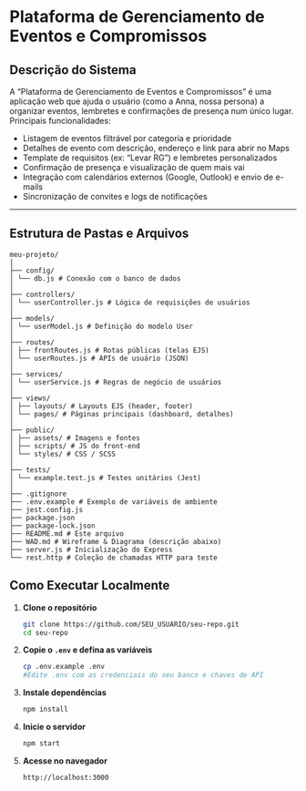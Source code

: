# Plataforma de Gerenciamento de Eventos e Compromissos

## Descrição do Sistema
A “Plataforma de Gerenciamento de Eventos e Compromissos” é uma aplicação web que ajuda o usuário (como a Anna, nossa persona) a organizar eventos, lembretes e confirmações de presença num único lugar. Principais funcionalidades:
- Listagem de eventos filtrável por categoria e prioridade  
- Detalhes de evento com descrição, endereço e link para abrir no Maps  
- Template de requisitos (ex: “Levar RG”) e lembretes personalizados  
- Confirmação de presença e visualização de quem mais vai  
- Integração com calendários externos (Google, Outlook) e envio de e-mails  
- Sincronização de convites e logs de notificações  

---

## Estrutura de Pastas e Arquivos
```
meu-projeto/
│
├── config/
│ └── db.js # Conexão com o banco de dados
│
├── controllers/
│ └── userController.js # Lógica de requisições de usuários
│
├── models/
│ └── userModel.js # Definição do modelo User
│
├── routes/
│ ├── frontRoutes.js # Rotas públicas (telas EJS)
│ └── userRoutes.js # APIs de usuário (JSON)
│
├── services/
│ └── userService.js # Regras de negócio de usuários
│
├── views/
│ ├── layouts/ # Layouts EJS (header, footer)
│ └── pages/ # Páginas principais (dashboard, detalhes)
│
├── public/
│ ├── assets/ # Imagens e fontes
│ ├── scripts/ # JS do front-end
│ └── styles/ # CSS / SCSS
│
├── tests/
│ └── example.test.js # Testes unitários (Jest)
│
├── .gitignore
├── .env.example # Exemplo de variáveis de ambiente
├── jest.config.js
├── package.json
├── package-lock.json
├── README.md # Este arquivo
├── WAD.md # Wireframe & Diagrama (descrição abaixo)
├── server.js # Inicialização do Express
└── rest.http # Coleção de chamadas HTTP para teste
```

## Como Executar Localmente

1. **Clone o repositório**  
   ```bash
   git clone https://github.com/SEU_USUARIO/seu-repo.git
   cd seu-repo
   ```

2. **Copie o `.env` e defina as variáveis**
   ```bash
   cp .env.example .env
   #Edite .env com as credenciais do seu banco e chaves de API
   ```

3. **Instale dependências**
   ```bash
   npm install
   ```

4. **Inicie o servidor**
   ```bash
   npm start
   ```

5. **Acesse no navegador**
   ```
   http://localhost:3000
   ```